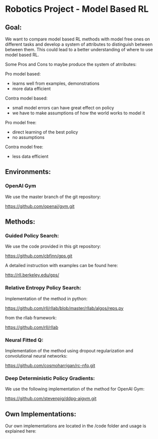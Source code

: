 # Robotics Project - Model Based RL

## Goal:

We want to compare model based RL methods with model free ones on different tasks and develop a system of 
attributes to distinguish between between them. This could lead to a better understanding of where to use model
based RL.

Some Pros and Cons to maybe produce the system of atrributes:


Pro model based:

* learns well from examples, demonstrations
* more data efficient


Contra model based:

* small model errors can have great effect on policy
* we have to make assumptions of how the world works to model it


Pro model free:

* direct learning of the best policy
* no assumptions


Contra model free:

* less data efficient


## Environments:


### OpenAI Gym

We use the master branch of the git repository:

https://github.com/openai/gym.git


## Methods:


### Guided Policy Search:

We use the code provided in this git repository:

https://github.com/cbfinn/gps.git

A detailed instruction with examples can be found here:

http://rll.berkeley.edu/gps/


### Relative Entropy Policy Search:

Implementation of the method in python:

https://github.com/rll/rllab/blob/master/rllab/algos/reps.py

from the rllab framework:

https://github.com/rll/rllab


### Neural Fitted Q:

Implementation of the method using dropout regularization and convolutional neural networks:

https://github.com/cosmoharrigan/rc-nfq.git


### Deep Deterministic Policy Gradients:

We use the following implementation of the method for OpenAI Gym:

https://github.com/stevenpjg/ddpg-aigym.git


## Own Implementations:

Our own implementations are located in the /code folder and usage is explained here:



